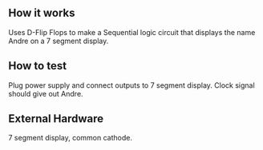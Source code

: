 <!---

This file is used to generate your project datasheet. Please fill in the information below and delete any unused
sections.

You can also include images in this folder and reference them in the markdown. Each image must be less than
512 kb in size, and the combined size of all images must be less than 1 MB.
-->

## How it works

Uses D-Flip Flops to make a Sequential logic circuit that displays the name Andre on a 7 segment display.

## How to test

Plug power supply and connect outputs to 7 segment display. Clock signal should give out Andre.

## External Hardware

7 segment display, common cathode.
